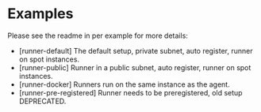 # Examples

Please see the readme in per example for more details:

- [runner-default] The default setup, private subnet, auto register, runner on spot instances.
- [runner-public] Runner in a public subnet, auto register, runner on spot instances.
- [runner-docker] Runners run on the same instance as the agent.
- [runner-pre-registered] Runner needs to be preregistered, old setup DEPRECATED.
